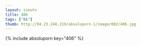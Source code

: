 ```yaml
--- 
layout: sieutv
title: 406
tags: ["0k"]
thumb: http://94.23.248.219/absoluporn-1/image/002/406.jpg
---
```

{% include absoluporn key="406" %} 
